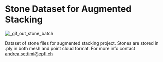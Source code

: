 # Stone Dataset for Augmented Stacking

![_gif_out_stone_batch](https://user-images.githubusercontent.com/50238678/173020102-c50f7609-2276-4d5a-8ca2-f5791145dc32.gif)

Dataset of stone files for augmented stacking project.
Stones are stored in .ply in both mesh and point cloud format.
For more info contact [andrea.settimi@epfl.ch](andrea.settimi@epfl.ch)




